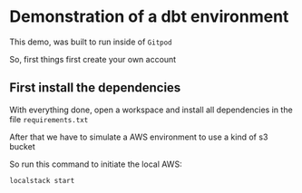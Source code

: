 # Demonstration of a dbt environment
This demo, was built to run inside of `Gitpod`

So, first things first create your own account

## First install the dependencies

With everything done, open a workspace and install all dependencies in the file `requirements.txt`

After that we have to simulate a AWS environment to use a kind of s3 bucket

So run this command to initiate the local AWS:
``` shell
localstack start
```

